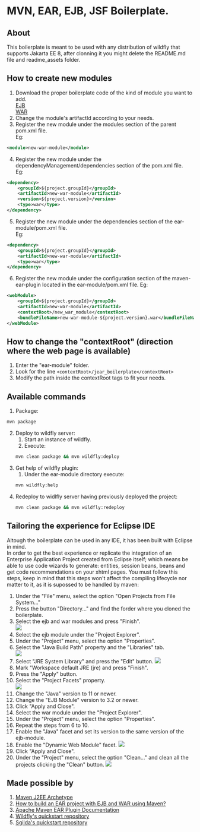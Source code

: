 # MVN, EAR, EJB, JSF Boilerplate.

## About

This boilerplate is meant to be used with any distribution of wildfly that supports Jakarta EE 8, after clonning it you might delete the README.md file and readme_assets folder.

## How to create new modules

1. Download the proper boilerplate code of the kind of module you want to add.  
   [EJB](https://github.com/migonos01454f/jejb-boilerplate)  
   [WAR](https://github.com/migonos01454f/jwar-boilerplate)
2. Change the module's artifactId according to your needs.
3. Register the new module under the modules section of the parent pom.xml file.  
   Eg:

```xml
<module>new-war-module</module>
```

4. Register the new module under the dependencyManagement/dependencies section of the pom.xml file.  
   Eg:

```xml
<dependency>
	<groupId>${project.groupId}</groupId>
	<artifactId>new-war-module</artifactId>
	<version>${project.version}</version>
	<type>war</type>
</dependency>
```

5. Register the new module under the dependencies section of the ear-module/pom.xml file.  
   Eg:

```xml
<dependency>
	<groupId>${project.groupId}</groupId>
	<artifactId>new-war-module</artifactId>
	<type>war</type>
</dependency>
```

6. Register the new module under the configuration section of the maven-ear-plugin located in the ear-module/pom.xml file.
   Eg:

```xml
<webModule>
	<groupId>${project.groupId}</groupId>
	<artifactId>new-war-module</artifactId>
	<contextRoot>/new_war_module</contextRoot>
	<bundleFileName>new-war-module-${project.version}.war</bundleFileName>
</webModule>
```

## How to change the "contextRoot" (direction where the web page is available)

1. Enter the "ear-module" folder.
2. Look for the line `<contextRoot>/jear_boilerplate</contextRoot>`
3. Modify the path inside the contextRoot tags to fit your needs.

## Available commands

1. Package:

```bash
mvn package
```

2. Deploy to wildfly server:
   1. Start an instance of wildfly.
   2. Execute:
   ```bash
   mvn clean package && mvn wildfly:deploy
   ```
3. Get help of wildfly plugin:
   1. Under the ear-module directory execute:
   ```bash
   mvn wildfly:help
   ```
4. Redeploy to widlfly server having previously deployed the project:
   ```bash
   mvn clean package && mvn wildfly:redeploy
   ```

## Tailoring the experience for Eclipse IDE

Altough the boilerplate can be used in any IDE, it has been built with Eclipse in mind.  
In order to get the best experience or replicate the integration of an Enterprise Application Project created from Eclipse itself; which means be able to use code wizards to generate: entities, session beans, beans and get code recommendations on your xhtml pages. You must follow this steps, keep in mind that this steps won't affect the compiling lifecycle nor matter to it, as it is supossed to be handled by maven:

1. Under the "File" menu, select the option "Open Projects from File System..."
2. Press the button "Directory..." and find the forder where you cloned the boilerplate.
3. Select the ejb and war modules and press "Finish".  
   ![](readme_assets/1.png)
4. Select the ejb module under the "Project Explorer".
5. Under the "Project" menu, select the option "Properties".
6. Select the "Java Build Path" property and the "Libraries" tab.  
   ![](readme_assets/2.png)
7. Select "JRE System Library" and press the "Edit" button.
   ![](readme_assets/3.png)
8. Mark "Workspace default JRE (jre) and press "Finish".
9. Press the "Apply" button.
10. Select the "Project Facets" property.  
    ![](readme_assets/4.png)
11. Change the "Java" version to 11 or newer.
12. Change the "EJB Module" version to 3.2 or newer.
13. Click "Apply and Close".
14. Select the war module under the "Project Explorer".
15. Under the "Project" menu, select the option "Properties".
16. Repeat the steps from 6 to 10.
17. Enable the "Java" facet and set its version to the same version of the ejb-module.
18. Enable the "Dynamic Web Module" facet.
    ![](readme_assets/5.png)
19. Click "Apply and Close".
20. Under the "Project" menu, select the option "Clean..." and clean all the projects clicking the "Clean" button.
    ![](readme_assets/6.png)

## Made possible by

1. [Maven J2EE Archetype](https://pastebin.com/raw/TLTFh9aW)
2. [How to build an EAR project with EJB and WAR using Maven?](https://stackoverflow.com/questions/32990664/how-to-build-an-ear-project-with-ejb-and-war-using-maven)
3. [Apache Maven EAR Plugin Documentation](https://maven.apache.org/plugins/maven-ear-plugin/index.html)
4. [Wildfly's quickstart repository](https://github.com/wildfly/quickstart)
5. [Sgilda's quickstart repository](https://github.com/sgilda/wildfly-quickstart)
